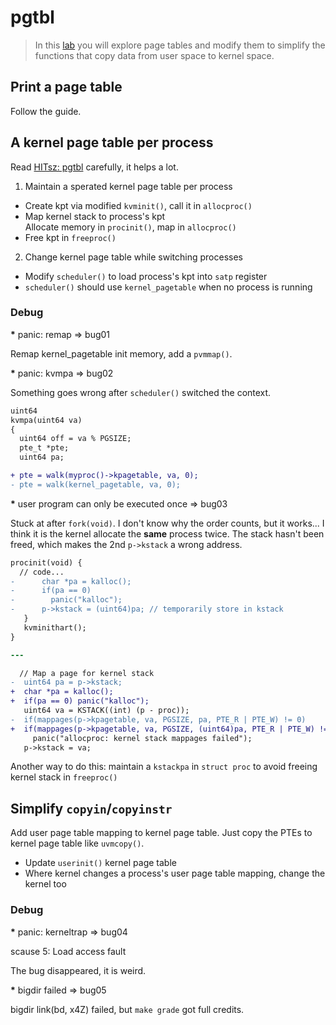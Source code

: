 # pgtbl

> In this [lab](https://pdos.csail.mit.edu/6.S081/2020/labs/pgtbl.html) you will
> explore page tables and modify them to simplify the functions that copy data
> from user space to kernel space.

## Print a page table

Follow the guide.

## A kernel page table per process

Read [HITsz: pgtbl](https://hitsz-lab.gitee.io/os-labs-2021/lab4/part1/)
carefully, it helps a lot.

1. Maintain a sperated kernel page table per process
  * Create kpt via modified `kvminit()`, call it in `allocproc()`
  * Map kernel stack to process's kpt<br/>
    Allocate memory in `procinit()`, map in `allocproc()`
  * Free kpt in `freeproc()`
2. Change kernel page table while switching processes
  * Modify `scheduler()` to load process's kpt into `satp` register
  * `scheduler()` should use `kernel_pagetable` when no process is running

### Debug

<b>*</b> panic: remap => bug01

Remap kernel_pagetable init memory, add a `pvmmap()`.

<b>*</b> panic: kvmpa => bug02

Something goes wrong after `scheduler()` switched the context.

```diff
uint64
kvmpa(uint64 va)
{
  uint64 off = va % PGSIZE;
  pte_t *pte;
  uint64 pa;

+ pte = walk(myproc()->kpagetable, va, 0);
- pte = walk(kernel_pagetable, va, 0);
```

<b>*</b> user program can only be executed once => bug03

Stuck at after `fork(void)`. I don't know why the order counts, but it works...
I think it is the kernel allocate the **same** process twice. The stack hasn't
been freed, which makes the 2nd `p->kstack` a wrong address.

```diff
procinit(void) {
  // code...
-      char *pa = kalloc();
-      if(pa == 0)
-        panic("kalloc");
-      p->kstack = (uint64)pa; // temporarily store in kstack
   }
   kvminithart();
}

---

  // Map a page for kernel stack
-  uint64 pa = p->kstack;
+  char *pa = kalloc();
+  if(pa == 0) panic("kalloc");
   uint64 va = KSTACK((int) (p - proc));
-  if(mappages(p->kpagetable, va, PGSIZE, pa, PTE_R | PTE_W) != 0)
+  if(mappages(p->kpagetable, va, PGSIZE, (uint64)pa, PTE_R | PTE_W) != 0)
     panic("allocproc: kernel stack mappages failed");
   p->kstack = va;
```

Another way to do this: maintain a `kstackpa` in `struct proc` to avoid freeing
kernel stack in `freeproc()`

## Simplify `copyin`/`copyinstr`

Add user page table mapping to kernel page table. Just copy the PTEs to kernel
page table like `uvmcopy()`.

* Update `userinit()` kernel page table
* Where kernel changes a process's user page table mapping, change the kernel too

### Debug

<b>*</b> panic: kerneltrap => bug04

scause 5: Load access fault

The bug disappeared, it is weird.

<b>*</b> bigdir failed => bug05

bigdir link(bd, x4Z) failed, but `make grade` got full credits.
